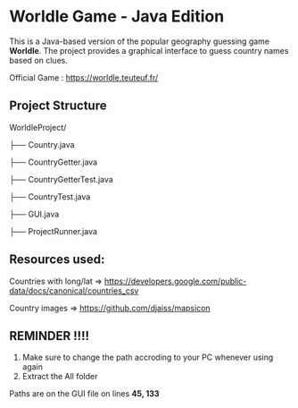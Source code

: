 #  Worldle Game - Java Edition

This is a Java-based version of the popular geography guessing game **Worldle**. The project provides a graphical interface to guess country names based on clues.

Official Game : https://worldle.teuteuf.fr/

##  Project Structure

WorldleProject/

├── Country.java

├── CountryGetter.java

├── CountryGetterTest.java

├── CountryTest.java

├── GUI.java

├── ProjectRunner.java

## Resources used:
Countries with long/lat => https://developers.google.com/public-data/docs/canonical/countries_csv

Country images => https://github.com/djaiss/mapsicon


## **REMINDER !!!!**
1) Make sure to change the path accroding to your PC whenever using again
2) Extract the All folder

Paths are on the GUI file on lines **45, 133**

